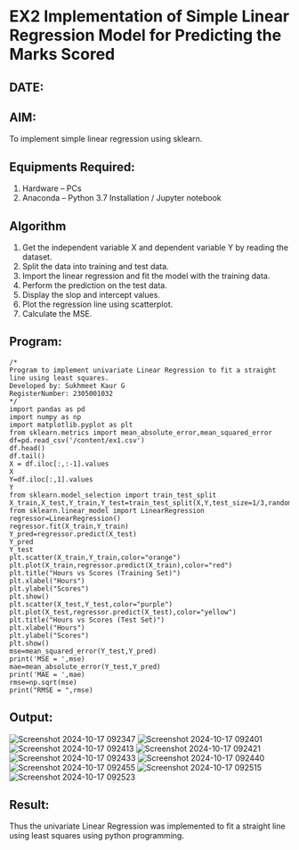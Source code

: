 # EX2 Implementation of Simple Linear Regression Model for Predicting the Marks Scored
## DATE:
## AIM:
To implement simple linear regression using sklearn.

## Equipments Required:
1. Hardware – PCs
2. Anaconda – Python 3.7 Installation / Jupyter notebook

## Algorithm
1. Get the independent variable X and dependent variable Y by reading the dataset.
2. Split the data into training and test data.
3. Import the linear regression and fit the model with the training data.
4. Perform the prediction on the test data.
5. Display the slop and intercept values.
6. Plot the regression line using scatterplot.
7. Calculate the MSE.

## Program:
```
/*
Program to implement univariate Linear Regression to fit a straight line using least squares.
Developed by: Sukhmeet Kaur G
RegisterNumber: 2305001032
*/
import pandas as pd
import numpy as np
import matplotlib.pyplot as plt
from sklearn.metrics import mean_absolute_error,mean_squared_error
df=pd.read_csv('/content/ex1.csv')
df.head()
df.tail()
X = df.iloc[:,:-1].values
X
Y=df.iloc[:,1].values
Y
from sklearn.model_selection import train_test_split
X_train,X_test,Y_train,Y_test=train_test_split(X,Y,test_size=1/3,random_state=0)
from sklearn.linear_model import LinearRegression
regressor=LinearRegression()
regressor.fit(X_train,Y_train)
Y_pred=regressor.predict(X_test)
Y_pred
Y_test
plt.scatter(X_train,Y_train,color="orange")
plt.plot(X_train,regressor.predict(X_train),color="red")
plt.title("Hours vs Scores (Training Set)")
plt.xlabel("Hours")
plt.ylabel("Scores")
plt.show()
plt.scatter(X_test,Y_test,color="purple")
plt.plot(X_test,regressor.predict(X_test),color="yellow")
plt.title("Hours vs Scores (Test Set)")
plt.xlabel("Hours")
plt.ylabel("Scores")
plt.show()
mse=mean_squared_error(Y_test,Y_pred)
print('MSE = ',mse)
mae=mean_absolute_error(Y_test,Y_pred)
print('MAE = ',mae)
rmse=np.sqrt(mse)
print("RMSE = ",rmse)
```
## Output:
![Screenshot 2024-10-17 092347](https://github.com/user-attachments/assets/afbc67d2-798e-42f4-b9ff-763a466024b1)
![Screenshot 2024-10-17 092401](https://github.com/user-attachments/assets/94c6eb7c-460f-49ab-bb29-483fe91a0eed)
![Screenshot 2024-10-17 092413](https://github.com/user-attachments/assets/af989cb2-54e6-47dd-b210-3c69bbd204a2)
![Screenshot 2024-10-17 092421](https://github.com/user-attachments/assets/bedb6d00-9ece-4dda-9a7a-bc5ea134281f)
![Screenshot 2024-10-17 092433](https://github.com/user-attachments/assets/58c2153a-c4db-416e-8720-6ae668145e58)
![Screenshot 2024-10-17 092440](https://github.com/user-attachments/assets/b64a35d3-6489-4326-b9cf-e8d82ae45401)
![Screenshot 2024-10-17 092455](https://github.com/user-attachments/assets/043de9a3-2dc0-4407-804e-f109538740ba)
![Screenshot 2024-10-17 092515](https://github.com/user-attachments/assets/9a13769d-1551-4563-992f-b6690a30ef77)
![Screenshot 2024-10-17 092523](https://github.com/user-attachments/assets/b7122c6f-86c3-409d-bec3-d3a4efad64b9)
## Result:
Thus the univariate Linear Regression was implemented to fit a straight line using least squares using python programming.
